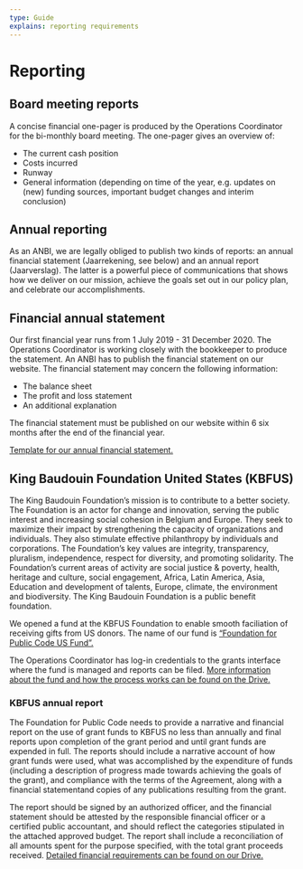 ```yaml
---
type: Guide
explains: reporting requirements
---
```


# Reporting

## Board meeting reports

A concise financial one-pager is produced by the Operations Coordinator for the bi-monthly board meeting. The one-pager gives an overview of:

* The current cash position
* Costs incurred
* Runway
* General information (depending on time of the year, e.g. updates on (new) funding sources, important budget changes and interim conclusion)

## Annual reporting

As an ANBI, we are legally obliged to publish two kinds of reports: an annual financial statement (Jaarrekening, see below) and an annual report (Jaarverslag). The latter is a powerful piece of communications that shows how we deliver on our mission, achieve the goals set out in our policy plan, and celebrate our accomplishments.

## Financial annual statement

Our first financial year runs from 1 July 2019 - 31 December 2020. The Operations Coordinator is working closely with the bookkeeper to produce the statement. An ANBI has to publish the financial statement on our website. The financial statement may concern the following information:

* The balance sheet
* The profit and loss statement
* An additional explanation

The financial statement must be published on our website within 6 six months after the end of the financial year.

[Template for our annual financial statement.](https://drive.google.com/drive/folders/1eeW-cCescwdGoxuCKwB4oMlhE5512Qu_)

## King Baudouin Foundation United States (KBFUS)

The King Baudouin Foundation’s mission is to contribute to a better society. The Foundation is an actor for change and innovation, serving the public interest and increasing social cohesion in Belgium and Europe. They seek to maximize their impact by strengthening the capacity of organizations and individuals. They also stimulate effective philanthropy by individuals and corporations. The Foundation’s key values are integrity, transparency, pluralism, independence, respect for diversity, and promoting solidarity. The Foundation’s current areas of activity are social justice & poverty, health, heritage and culture, social engagement, Africa, Latin America, Asia, Education and development of talents, Europe, climate, the environment and biodiversity. The King Baudouin Foundation is a public benefit foundation.

We opened a fund at the KBFUS Foundation to enable smooth faciliation of receiving gifts from US donors. The name of our fund is [“Foundation for Public Code US Fund”.](https://kbfus.networkforgood.com/projects/52915-p-kbfus-funds-foundation-for-public-code-nl)

The Operations Coordinator has log-in credentials to the grants interface where the fund is managed and reports can be filed. [More information about the fund and how the process works can be found on the Drive.](https://drive.google.com/drive/folders/1hv1XKbA6y8XYO9KqbKo5-TFlFxRROn0R)

### KBFUS annual report

The Foundation for Public Code needs to provide a narrative and financial report on the use of grant funds to KBFUS no less than annually and final reports upon completion of the grant period and until grant funds are expended in full. The reports should include a narrative account of how grant funds were used, what was accomplished by the expenditure of funds (including a description of progress made towards achieving the goals of the grant), and compliance with the terms of the Agreement, along with a financial statementand copies of any publications resulting from the grant.

The report should be signed by an authorized officer, and the financial statement should be attested by the responsible financial officer or a certified public accountant, and should reflect the categories stipulated in the attached approved budget. The report shall include a reconciliation of all amounts spent for the purpose specified, with the total grant proceeds received. [Detailed financial requirements can be found on our Drive.](https://drive.google.com/drive/folders/1Tv5j1vfn2MhDc2DtDmKCyQrrfkh2CJTj)

